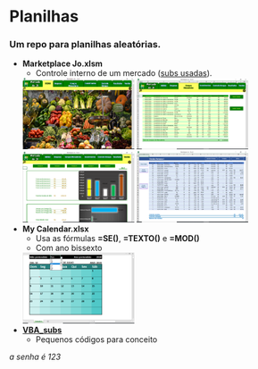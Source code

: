 # Planilhas

### Um repo para planilhas aleatórias.<br/>


* **Marketplace Jo.xlsm**
    * Controle interno de um mercado ([subs usadas](/VBA_subs/Marketplace%20Jo.vba)).
    <img src="Images/aba%20menu.png" alt="Aba enu do arquivo" width="200"/>
    <img src="Images/aba%20compra%20M.png" alt="Aba Compras do arquivo" width="200"/>
    <img src="Images/aba%20vendas.png" alt="Aba vendas do arquivo" width="200"/>
    <img src="Images/aba%20semana%201.png" alt="Aba semana 1 do arquivo" width="200"/>
* **My Calendar.xlsx**
	* Usa as fórmulas **=SE()**, **=TEXTO()** e **=MOD()**
	* Com ano bissexto
	 <img src="Images/calendário.png" alt="Calendário no excel" width="200"/>
* [**VBA_subs**](/VBA_subs/)
	* Pequenos códigos para conceito  
  
_a senha é 123_
